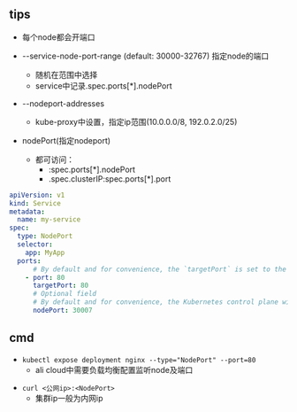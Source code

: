 ## tips
+ 每个node都会开端口
+ --service-node-port-range (default: 30000-32767) 指定node的端口
    + 随机在范围中选择
    + service中记录.spec.ports[*].nodePort

+ --nodeport-addresses
    + kube-proxy中设置，指定ip范围(10.0.0.0/8, 192.0.2.0/25)

+ nodePort(指定nodeport)
    + 都可访问：    
        + <NodeIP>:spec.ports[*].nodePort
        + .spec.clusterIP:spec.ports[*].port
```yaml
apiVersion: v1
kind: Service
metadata:
  name: my-service
spec:
  type: NodePort
  selector:
    app: MyApp
  ports:
      # By default and for convenience, the `targetPort` is set to the same value as the `port` field.
    - port: 80
      targetPort: 80
      # Optional field
      # By default and for convenience, the Kubernetes control plane will allocate a port from a range (default: 30000-32767)
      nodePort: 30007
```


## cmd
+ `kubectl expose deployment nginx --type="NodePort" --port=80`
  + ali cloud中需要负载均衡配置监听node及端口
<!-- export NodePort=$(kubectl get svc/nginx -o go-template='{{(index .spec.ports 0).nodePort}}') -->
+ `curl <公网ip>:<NodePort>`
  + 集群ip一般为内网ip